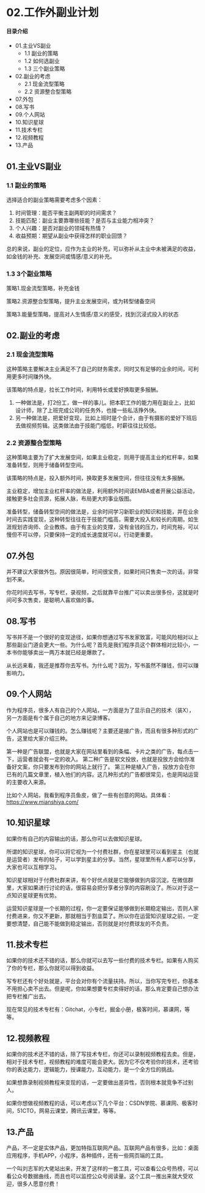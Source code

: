 # 02.工作外副业计划
#### 目录介绍
- 01.主业VS副业
  - 1.1 副业的策略
  - 1.2 如何选副业
  - 1.3 三个副业策略
- 02.副业的考虑
  - 2.1 现金流型策略
  - 2.2 资源整合型策略
- 07.外包
- 08.写书
- 09.个人网站
- 10.知识星球
- 11.技术专栏
- 12.视频教程
- 13.产品



## 01.主业VS副业

### 1.1 副业的策略

选择适合的副业策略需要考虑多个因素：

1. 时间管理：能否平衡主副两职的时间需求？
2. 技能匹配：副业主要靠哪些技能？是否与主业能力相冲突？
3. 个人兴趣：是否对副业的领域有热情？
4. 收益预期：期望从副业中获得怎样的职业回馈？ 

总的来说，副业的定位，应作为主业的补充，可以弥补从主业中未被满足的收益，如金钱的补充、发展空间或情感/意义的补充。


### 1.3 3个副业策略

策略1.现金流型策略，补充金钱

策略2.资源整合型策略，提升主业发展空间，或为转型储备空间

策略3.能量型策略，提高对人生情感/意义的感受，找到沉浸式投入的状态

## 02.副业的考虑

### 2.1 现金流型策略

这种策略主要解决主业满足不了自己的财务需求，同时又有足够的业余时间，可利用更多时间赚外快。

该策略的特点是，拉长工作时间，利用特长或爱好换取更多报酬。

1. 一种做法是，打2份工，做一样的事儿。把本职工作的能力用在副业上，比如设计师，除了上班完成公司的任务外，也接一些私活挣外快。
2. 另一种做法是，把爱好变现，比如上班时是个会计，由于有摄影的爱好下班后去做视频剪辑。这类做法由于技能门槛低，时薪往往比较低。

### 2.2 资源整合型策略

这种策略主要为了扩大发展空间，如果主业稳定，则用于提高主业的杠杆率，如果准备转型，则用于储备转型空间。

该策略的特点是，投入额外时间，换取更多发展空间，但往往没有太多报酬。

主业稳定，增加主业杠杆率的做法是，利用额外时间读EMBA或者开展公益活动，接触更多社会资源，拓展人脉，布局更大的事业版图。

准备转型，储备转型空间的做法是，业余时间学习新职业的知识和技能，并在业余时间去实践变现，这种转型往往在于技能门槛高，需要大投入和较长的周期，如生涯规划咨询师、企业教练。由于有主业的支撑，没有金钱的压力，时间充裕，可以慢但不可以停，只要保持一定的成长速度就可以，行动更重要。



## 07.外包

并不建议大家做外包。原因很简单，时间很宝贵，如果时间只售卖一次的话，非常划不来。

你花时间去写书，写专栏，录视频，之后就靠平台推广可以卖出很多份，这就是时间可多次售卖，是聪明人喜欢做的事。

## 08.写书

写书并不是一个很好的变现途径，如果你想通过写书发家致富，可能风险相对以上那些副业门道会更大一些。为什么呢？首先是我们程序员这个群体相对比较小，一本书你能够卖出一两万本就已经是爆款了。

从长远来看，我还是推荐你去写书。为什么呢？因为，写书虽然不赚钱，但可以赚影响力。

## 09.个人网站

作为程序员，很多人有自己的个人网站，一方面是为了显示自己的技术（装X），另一方面是有个属于自己的地方来记录博客。

个人网站也是可以赚钱的。怎么赚钱呢？主要还是接广告，而且有很多种形式的广告，这里给大家介绍三种。

第一种是广告联盟，也就是大家在网站里看到的条幅、卡片之类的广告，每点击一下，运营者就会有一定的收入。
第二种广告是软文投放，也就是投放方会给你准备好文案，你只要发布到你的网站上就行了。
第三种是植入广告，投放方会在你已有的几篇文章里，植入他们的内容。这几种形式的广告都很常见，也是网站运营的主要收入来源。

比如个人网站，我看到程序员鱼皮，做了一些有创意的网站。具体看：https://www.mianshiya.com/

## 10.知识星球

如果你有自己的内容输出的话，那么你可以去做知识星球。

所谓的知识星球，你可以将它视为一个付费社群，你在星球里可以看到星主（也就是运营者）发布的帖子，可以学到星主的分享。当然，星球里所有人都可以分享，大家也可以互相学习。

知识星球相对于付费社群来讲，有个好优点就是它能够做到内容沉淀。在微信群里，大家如果进行讨论的话，很容易会把分享者分享的内容刷没了。所以对于这一点知识星球更有优势。

运营知识星球是一个长期的过程，你一定要保证能够做到长期稳定输出，否则人家付费进来，你又不更新，那就相当于割韭菜了。所以你在运营知识星球之前，一定要想清楚，自己能不能做到稳定输出，否则就是对付费球友的不负责。

## 11.技术专栏

如果你的技术还不错的话，那么你就可以去写一些付费的技术专栏。如果有人购买了你的专栏，那么你就可以得到收益。

写专栏还有个好处就是，平台会对你有个流量扶持。所以，当你写完专栏，你基本不用担心卖不出去。但是呢，你如果想要专栏卖得好的话，那么肯定要自己想办法把专栏推广出去。

现在常见的技术专栏有：Gitchat，小专栏，掘金小册，极客时间，慕课网，等等。

## 12.视频教程

如果你的技术还不错的话，除了写技术专栏，你还可以录制视频教程去卖。但是，相对于技术专栏，视频教程的难度可能会更大。因为它不仅考验你的技术，还考验你的表达能力，逻辑能力，授课能力，互动能力，是一个全方位的挑战。

如果想靠录制视频教程来变现的话，一定要做出差异性，否则根本就竞争不过别人。

如果你想做视频教程的话，可以考虑以下几个平台：CSDN学院、慕课网、极客时间，51CTO，网易云课堂，腾讯云课堂，等等。

## 13.产品

产品，不一定是实体产品，更加特指互联网产品。互联网产品有很多，比如：桌面应用程序，手机APP，小程序，各种插件，还有一些网页端的工具。

一个叫刘志军的大佬站出来，开发了这样的一套工具，可以查看公众号热榜，可以看公众号数据曲线，而且也可以监控公众号阅读量。这个工具一推出来就大受欢迎，很多人愿意付费！


















